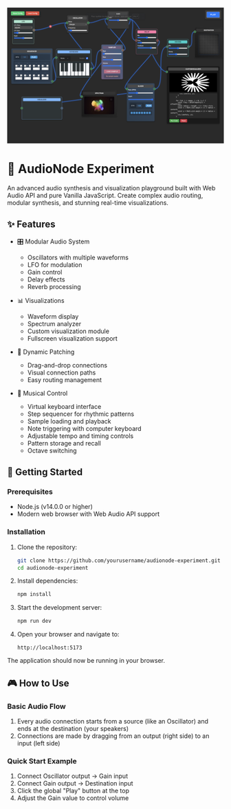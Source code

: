 ![](assets/20241201_195252_webAudioApi.png)

# 🎹 AudioNode Experiment

An advanced audio synthesis and visualization playground built with Web Audio API and pure Vanilla JavaScript. Create complex audio routing, modular synthesis, and stunning real-time visualizations.

## ✨ Features

- 🎛️ Modular Audio System

  - Oscillators with multiple waveforms
  - LFO for modulation
  - Gain control
  - Delay effects
  - Reverb processing

- 📊 Visualizations

  - Waveform display
  - Spectrum analyzer
  - Custom visualization module
  - Fullscreen visualization support

- 🔌 Dynamic Patching

  - Drag-and-drop connections
  - Visual connection paths
  - Easy routing management

- 🎹 Musical Control

  - Virtual keyboard interface
  - Step sequencer for rhythmic patterns
  - Sample loading and playback
  - Note triggering with computer keyboard
  - Adjustable tempo and timing controls
  - Pattern storage and recall
  - Octave switching

## 🚀 Getting Started

### Prerequisites

- Node.js (v14.0.0 or higher)
- Modern web browser with Web Audio API support

### Installation

1. Clone the repository:

   ```bash
   git clone https://github.com/yourusername/audionode-experiment.git
   cd audionode-experiment
   ```

2. Install dependencies:

   ```bash
   npm install
   ```

3. Start the development server:

   ```bash
   npm run dev
   ```

4. Open your browser and navigate to:

   ```
   http://localhost:5173
   ```

The application should now be running in your browser.

## 🎮 How to Use

### Basic Audio Flow

1. Every audio connection starts from a source (like an Oscillator) and ends at the destination (your speakers)
2. Connections are made by dragging from an output (right side) to an input (left side)

### Quick Start Example

1. Connect Oscillator output → Gain input
2. Connect Gain output → Destination input
3. Click the global "Play" button at the top
4. Adjust the Gain value to control volume
